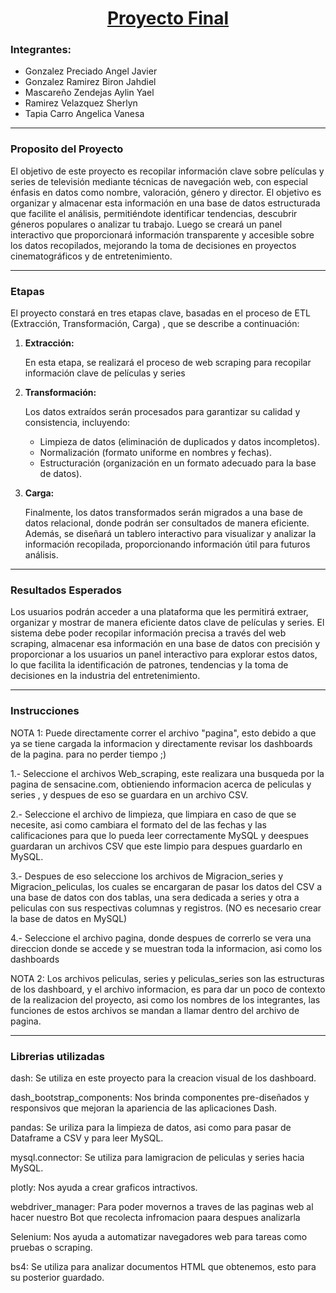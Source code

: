 <div align="center">
<h1><b><u>Proyecto Final</u></b></h1>
</div>
<div>
  <h3> <b>Integrantes:</b> </h3>
  <div>
    <ul>
      <li>Gonzalez Preciado Angel Javier</li>
      <li>Gonzalez Ramirez Biron Jahdiel</li>
      <li>Mascareño Zendejas Aylin Yael</li>
      <li>Ramirez Velazquez Sherlyn</li>
      <li>Tapia Carro Angelica Vanesa</li>
    </ul>
  </div>
</div> 
<hr>
<div>
  <h3> <b>Proposito del Proyecto</b> </h3>
  <p>El objetivo de este proyecto es recopilar información clave sobre películas y series de televisión mediante técnicas de navegación web, con especial énfasis en datos como nombre, valoración, género y director.
El objetivo es organizar y almacenar esta información en una base de datos estructurada que facilite el análisis, permitiéndote identificar tendencias, descubrir géneros populares o analizar tu trabajo. Luego se creará un panel interactivo que proporcionará información transparente y accesible sobre los datos recopilados, mejorando la toma de decisiones en proyectos cinematográficos y de entretenimiento.</p>
</div>
<hr>
<div>
  <h3> <b>Etapas</b> </h3>
  <p>El proyecto constará en tres etapas clave, basadas en el proceso de ETL (Extracción, Transformación, Carga) , que se describe a continuación:</p>
  <ol>
    <li><b>Extracción:</b></li> 
    <p>En esta etapa, se realizará el proceso de web scraping para recopilar información clave de películas y series</p>
    <li><b>Transformación:</b></li>
    <p>Los datos extraídos serán procesados ​​para garantizar su calidad y consistencia, incluyendo:</p>
      <ul>
        <li>Limpieza de datos (eliminación de duplicados y datos incompletos).</li>
        <li>Normalización (formato uniforme en nombres y fechas).</li> 
        <li>Estructuración (organización en un formato adecuado para la base de datos).</li>
      </ul>
    <p></p>
    <li><b>Carga:</b></li>
    <p>Finalmente, los datos transformados serán migrados a una base de datos relacional, donde podrán ser consultados de manera eficiente. Además, se diseñará un tablero interactivo para visualizar y analizar la información recopilada, proporcionando información útil para futuros análisis. </p>
  </ol>
</div>
<hr>
<div>
  <h3><b>Resultados Esperados</b></h3>
  <p>Los usuarios podrán acceder a una plataforma que les permitirá extraer, organizar y mostrar de manera eficiente datos clave de películas y series. El sistema debe poder recopilar información precisa a través del web scraping, almacenar esa información en una base de datos con precisión y proporcionar a los usuarios un panel interactivo para explorar estos datos, lo que facilita la identificación de patrones, tendencias y la toma de decisiones en la industria del entretenimiento.
</p>
</div>
<hr>
<div>
   <h3>Instrucciones</h3>
   <p>
   NOTA 1: Puede directamente correr el archivo "pagina", esto debido a que ya se tiene cargada la informacion y directamente revisar los dashboards de la pagina. para no perder tiempo ;)
   </p>
   <p>1.- Seleccione el archivos Web_scraping, este realizara una busqueda por la pagina de sensacine.com, obtieniendo informacion acerca de peliculas y series
   , y despues de eso se guardara en un archivo CSV.
   </p>
   <p>
     2.- Seleccione el archivo de limpieza, que limpiara en caso de que se necesite, asi como cambiara el formato del de las fechas y las calificaciones para que lo pueda leer correctamente MySQL y deespues 
      guardaran un archivos CSV que este limpio para despues guardarlo en MySQL.
   </p>
   <p>
     3.- Despues de eso seleccione los archivos de Migracion_series y Migracion_peliculas, los cuales se encargaran de pasar los datos del CSV a una base de datos con dos tablas, una sera dedicada a series y otra      a peliculas con sus respectivas columnas y registros. (NO es necesario crear la base de datos en MySQL)
   </p>
   <p>
     4.- Seleccione el archivo pagina, donde despues de correrlo se vera una direccion donde se accede y se muestran toda la informacion, asi como los dashboards
   </p>
  <p>
    NOTA 2: Los archivos peliculas, series y peliculas_series son las estructuras de los dashboard, y el archivo informacion, es para dar un poco de contexto de la realizacion del proyecto, asi como los nombres de los integrantes, las funciones de estos archivos se mandan a llamar dentro del archivo de pagina.
  </p>
</div>
</hr>
<hr>
<div>
<h3>Librerias utilizadas</h3>
<p>dash: Se utiliza en este proyecto para la creacion visual de los dashboard.

<p>dash_bootstrap_components: Nos brinda componentes pre-diseñados y responsivos que mejoran la apariencia de las aplicaciones Dash.</p>
<p>pandas: Se uriliza para la limpieza de datos, asi como para pasar de Dataframe a CSV y para leer MySQL.</p>
<p>mysql.connector: Se utiliza para lamigracion de peliculas y series hacia MySQL.</p>
<p>plotly: Nos ayuda a crear graficos intractivos.</p>
<p>webdriver_manager: Para poder movernos a traves de las paginas web al hacer nuestro Bot que recolecta infromacion paara despues analizarla</p>
<p>Selenium: Nos ayuda a automatizar  navegadores web para tareas como pruebas o scraping.</p>
<p>bs4: Se utiliza para analizar documentos HTML que obtenemos, esto para su posterior guardado.</p>
</div>
</hr>



